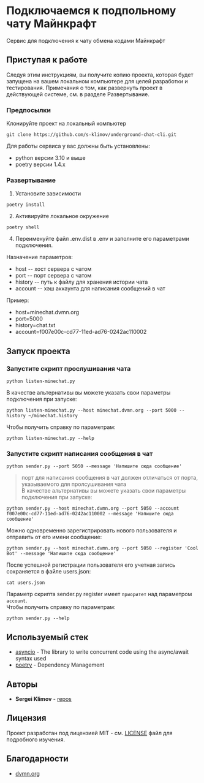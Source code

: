 # Подключаемся к подпольному чату Майнкрафт

Сервис для подключения к чату обмена кодами Майнкрафт

## Приступая к работе

Следуя этим инструкциям, вы получите копию проекта, которая будет запущена на вашем локальном компьютере для целей разработки и тестирования. Примечания о том, как развернуть проект в действующей системе, см. в разделе Развертывание.

### Предпосылки

Клонируйте проект на локальный компьютер

```commandline
git clone https://github.com/s-klimov/underground-chat-cli.git
```

Для работы сервиса у вас должны быть установлены:
* python версии 3.10 и выше
* poetry версии 1.4.x

### Развертывание

1. Установите зависимости
```commandline
poetry install
```
2. Активируйте локальное окружение
```commandline
poetry shell
```
4. Переименуйте файл .env.dist в .env и заполните его параметрами подключения.  

Назначение параметров:
* host -- хост сервера с чатом
* port -- порт сервера с чатом
* history -- путь к файлу для хранения истории чата
* account -- хэш аккаунта для написания сообщений в чат

Пример:  
* host=minechat.dvmn.org
* port=5000
* history=chat.txt
* account=f007e00c-cd77-11ed-ad76-0242ac110002

## Запуск проекта

### Запустите скрипт прослушивания чата
```commandline
python listen-minechat.py
```
В качестве альтернативы вы можете указать свои параметры подключения при запуске:
```commandline
python listen-minechat.py --host minechat.dvmn.org --port 5000 --history ~/minechat.history
```
Чтобы получить справку по параметрам:
```commandline
python listen-minechat.py --help
```

### Запустите скрипт написания сообщения в чат
```commandline
python sender.py --port 5050 --message 'Напишите сюда сообщение'
```
> порт для написания сообщения в чат должен отличаться от порта, указываемого для пролсушивания чата  
В качестве альтернативы вы можете указать свои параметры подключения при запуске:
```commandline
python sender.py --host minechat.dvmn.org --port 5050 --account f007e00c-cd77-11ed-ad76-0242ac110002 --message 'Напишите сюда сообщение'
```
Можно одновременно зарегистрировать нового пользователя и отправить от его имени сообщение:
```commandline
python sender.py --host minechat.dvmn.org --port 5050 --register 'Cool Bot' --message 'Напишите сюда сообщение'
```
После успешной регистрации пользователя его учетная запись сохраняется в файле users.json:
```commandline
cat users.json
```
Параметр скрипта sender.py register имеет `приоритет` над параметром `account`.  
Чтобы получить справку по параметрам:
```commandline
python sender.py --help
```

## Используемый стек

* [asyncio](https://docs.python.org/3/library/asyncio.html) - The library to write concurrent code using the async/await syntax used  
* [poetry](https://python-poetry.org/docs/) - Dependency Management

## Авторы

* **Sergei Klimov** - [repos](https://github.com/s-klimov/)

## Лицензия

Проект разработан под лицензией MIT - см. [LICENSE](LICENSE) файл для подробного изучения.

## Благодарности

* [dvmn.org](https://dvmn.org/modules/)
